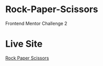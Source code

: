 # Rock-Paper-Scissors
Frontend Mentor Challenge 2
# Live Site
[Rock Paper Scissors](https://ShivPrashant777.github.io/Rock-Paper-Scissors/)

